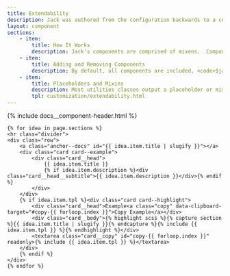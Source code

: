 ```yaml
---
title: Extendability
description: Jack was authored from the configuration backwards to a compiled visual.  One of the goals was to build a design system that you didn't have to wage battles against in a war of specificity.  This ensures you're not stuck with an end result that's overly complicated to customize.  The user of the system was put first and foremost.
layout: component
sections:
    - item:
        title: How It Works
        description: Jack's components are comprised of mixens.  Component styles are generated when they are flipped to a state of inclusion at the time the library is compiled.  To include the card component, you would override the variable that determines whether or not that the card component is included at compilation time, <code>$include_component_card&#58; true;</code>.
    - item:
        title: Adding and Removing Components
        description: By default, all components are included, <code>$jack_include_all&#58; true !default;</code>.  You may cherry-pick components to exclude at this point.  Setting <code>$include_component_card&#58; false;</code> before Jack's Sass compiles would include all components minus the card one.  Conversely, you can set <code>$jack_include_all&#58; false;</code> followed by <code>$include_component_card&#58; true;</code> to output just the card component.
    - item:
        title: Placeholders and Mixins
        description: Most utilities classes output a placeholder or mixin, even if their respective stylesheet isn't included and generated.  This lets you leverage their usefulness whilst not bloating your output.  It's important to understand that the location of the outputted code is affected by using placeholders.  Order of declaration has an impact on styling rule weighting.
        tpl: customization/extendability.html
---
```

<div class="container content">
    {% include docs__component-header.html %}

    {% for idea in page.sections %}
    <hr class="divider">
    <div class="row">
        <a class="anchor--docs" id="{{ idea.item.title | slugify }}"></a>
        <div class="card card--example">
            <div class="card__head">
                {{ idea.item.title }}
                {% if idea.item.description %}<div class="card__head__subtitle">{{ idea.item.description }}</div>{% endif %}
            </div>
        </div>
        {% if idea.item.tpl %}<div class="card card--highlight">
            <div class="card__head">Example<a class="copy" data-clipboard-target="#copy-{{ forloop.index }}">Copy Example</a></div>
            <div class="card__body">{% highlight scss %}{% capture section %}{{ idea.item.title | slugify }}{% endcapture %}{% include {{ idea.item.tpl }} %}{% endhighlight %}</div>
            <textarea class="card__copy" id="copy-{{ forloop.index }}" readonly>{% include {{ idea.item.tpl }} %}</textarea>
        </div>
        {% endif %}
    </div>
    {% endfor %}
</div>